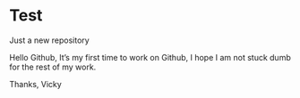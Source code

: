 # Test
Just a new repository 

Hello Github, 
It’s my first time to work on Github, I hope I am not stuck dumb for the rest of my work. 

Thanks, 
Vicky 
